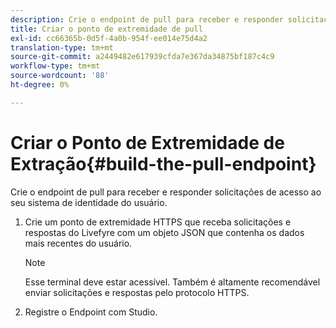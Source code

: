 ```yaml
---
description: Crie o endpoint de pull para receber e responder solicitações de acesso ao seu sistema de identidade do usuário.
title: Criar o ponto de extremidade de pull
exl-id: cc66365b-0d5f-4a0b-954f-ee014e75d4a2
translation-type: tm+mt
source-git-commit: a2449482e617939cfda7e367da34875bf187c4c9
workflow-type: tm+mt
source-wordcount: '88'
ht-degree: 0%

---
```


# Criar o Ponto de Extremidade de Extração{#build-the-pull-endpoint}

Crie o endpoint de pull para receber e responder solicitações de acesso ao seu sistema de identidade do usuário.

1. Crie um ponto de extremidade HTTPS que receba solicitações e respostas do Livefyre com um objeto JSON que contenha os dados mais recentes do usuário.

   >[!NOTE]
   >
   >Esse terminal deve estar acessível. Também é altamente recomendável enviar solicitações e respostas pelo protocolo HTTPS.

1. Registre o Endpoint com Studio.
